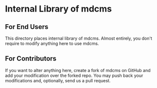 # Internal Library of mdcms

## For End Users

This directory places internal library of mdcms. Almost entirely, you don't require to modify anything here to use mdcms.

## For Contributors

If you want to alter anything here, create a fork of mdcms on GitHub and add your modification over the forked repo. You may push back your modifications and, optionally, send us a pull request.
